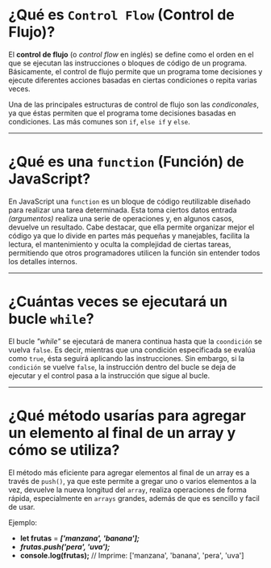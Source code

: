 # ¿Qué es `Control Flow` (Control de Flujo)?

El **control de flujo** (o *control flow* en inglés) se define como el orden en el que se ejecutan las instrucciones o bloques de código de un programa. Básicamente, el control de flujo permite que un programa tome decisiones y ejecute diferentes acciones basadas en ciertas condiciones o repita varias veces.

Una de las principales estructuras de control de flujo son las *condiconales*, ya que éstas permiten que el programa tome decisiones basadas en condiciones. Las más comunes son `if`, `else if` y `else`.

---
# ¿Qué es una `function` (Función) de JavaScript?

En JavaScript una `function` es un bloque de código reutilizable diseñado para realizar una tarea determinada. Esta toma ciertos datos entrada *(argumentos)* realiza una serie de operaciones y, en algunos casos, devuelve un resultado. Cabe destacar, que ella permite organizar mejor el código ya que lo divide en partes más pequeñas y manejables, facilita la lectura, el mantenimiento y oculta la complejidad de ciertas tareas, permitiendo que otros programadores utilicen la función sin entender todos los detalles internos.

---
# ¿Cuántas veces se ejecutará un bucle `while`?

El bucle *"while"* se ejecutará de manera continua hasta que la `coondición` se vuelva `false`. Es decir, mientras que una condición especificada se evalúa como `true`, ésta seguirá aplicando las instrucciones. Sin embargo, si la `condición` se vuelve `false`, la instrucción dentro del bucle se deja de ejecutar y el control pasa a la instrucción que sigue al bucle.

---
# ¿Qué método usarías para agregar un elemento al final de un array y cómo se utiliza?

El método más eficiente para agregar elementos al final de un array es a través de `push()`, ya que este permite a gregar uno o varios elementos a la vez, devuelve la nueva longitud del `array`, realiza operaciones de forma rápida, especialmente en `arrays` grandes, además de que es sencillo y facil de usar.

Ejemplo:

- **let frutas** = ***['manzana', 'banana'];***
- ***frutas.push('pera', 'uva');***
- **console.log(frutas);** // Imprime: ['manzana', 'banana', 'pera', 'uva']
